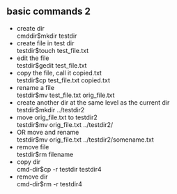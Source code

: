 ## basic commands 2

- create dir  
  cmddir\$mkdir testdir
- create file in test dir  
  testdir\$touch test_file.txt
- edit the file  
  testdir\$gedit test_file.txt
- copy the file, call it copied.txt  
  testdir\$cp test_file.txt copied.txt
- rename a file  
  testdir\$mv test_file.txt orig_file.txt
- create another dir at the same level as the current dir  
  testdir\$mkdir ../testdir2
- move orig_file.txt to testdir2  
  testdir\$mv orig_file.txt ../testdir2/
- OR move and rename  
  testdir\$mv orig_file.txt ../testdir2/somename.txt
- remove file  
  testdir\$rm filename
- copy dir  
  cmd-dir\$cp -r testdir testdir4
- remove dir  
  cmd-dir\$rm -r testdir4
